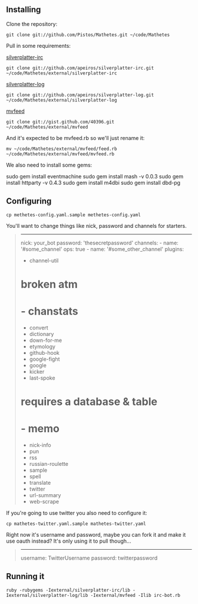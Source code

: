 ## Installing

Clone the repository:

`git clone git://github.com/Pistos/Mathetes.git ~/code/Mathetes`
  
Pull in some requirements:

[silverplatter-irc](http://github.com/apeiros/silverplatter-irc)

`git clone git://github.com/apeiros/silverplatter-irc.git ~/code/Mathetes/external/silverplatter-irc`

[silverplatter-log](git://github.com/apeiros/silverplatter-irc.git)

`git clone git://github.com/apeiros/silverplatter-log.git ~/code/Mathetes/external/silverplatter-log`
  
[mvfeed](http://gist.github.com/40396)

`git clone git://gist.github.com/40396.git ~/code/Mathetes/external/mvfeed`

And it's expected to be mvfeed.rb so we'll just rename it:

`mv ~/code/Mathetes/external/mvfeed/feed.rb ~/code/Mathetes/external/mvfeed/mvfeed.rb`

We also need to install some gems:

  sudo gem install eventmachine
  sudo gem install mash -v 0.0.3
  sudo gem install httparty -v 0.4.3
  sudo gem install m4dbi
  sudo gem install dbd-pg

## Configuring

`cp methetes-config.yaml.sample methetes-config.yaml`

You'll want to change things like nick, password and channels for starters.

>  ---
>  nick: your_bot
>  password: 'thesecretpassword'
>  channels:
>      - name: '#some_channel'
>        ops: true
>      - name: '#some_other_channel'
>  plugins:
>    - channel-util
>    # broken atm
>    # - chanstats
>    - convert
>    - dictionary
>    - down-for-me
>    - etymology
>    - github-hook
>    - google-fight
>    - google
>    - kicker
>    - last-spoke
>    # requires a database & table
>    # - memo
>    - nick-info
>    - pun
>    - rss
>    - russian-roulette
>    - sample
>    - spell
>    - translate
>    - twitter
>    - url-summary
>    - web-scrape
  


If you're going to use twitter you also need to configure it:

`cp mathetes-twitter.yaml.sample mathetes-twitter.yaml`

Right now it's username and password, maybe you can fork it and make it use oauth instead?  It's only using it to pull though...

>  ---
>  username: TwitterUsername
>  password: twitterpassword

## Running it

`ruby -rubygems -Iexternal/silverplatter-irc/lib -Iexternal/silverplatter-log/lib -Iexternal/mvfeed -Ilib irc-bot.rb`
